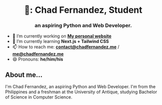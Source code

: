 <h1 align="center">👋: Chad Fernandez, Student</h1>
<h3 align="center">an aspiring <b>Python</b> and <b>Web Developer</b>.</h3>


- 🔭 I’m currently working on [**My personal website**](https://www.github.com/chof64/chof64)
- 🌱 I’m currently learning **Next.js + Tailwind CSS**
- 📫 How to reach me: [**contact@chadfernandez.me**](mailto:contact@chadfernandez.me) / [**me@chadfernandez.me**](mailto:me@chadfernandez.me)
- 😄 Pronouns: **he/him/his**


## About me...
I'm Chad Fernandez, an aspiring Python and Web Developer. I'm from the Philippines and a freshman at the University of Antique, studying Bachelor of Science in Computer Science.



<!--
**chof64/chof64** is a ✨ _special_ ✨ repository because its `README.md` (this file) appears on your GitHub profile.

Here are some ideas to get you started:

- 🔭 I’m currently working on ...
- 🌱 I’m currently learning ...
- 👯 I’m looking to collaborate on ...
- 🤔 I’m looking for help with ...
- 💬 Ask me about ...
- 📫 How to reach me: ...
- 😄 Pronouns: ...
- ⚡ Fun fact: ...
-->
